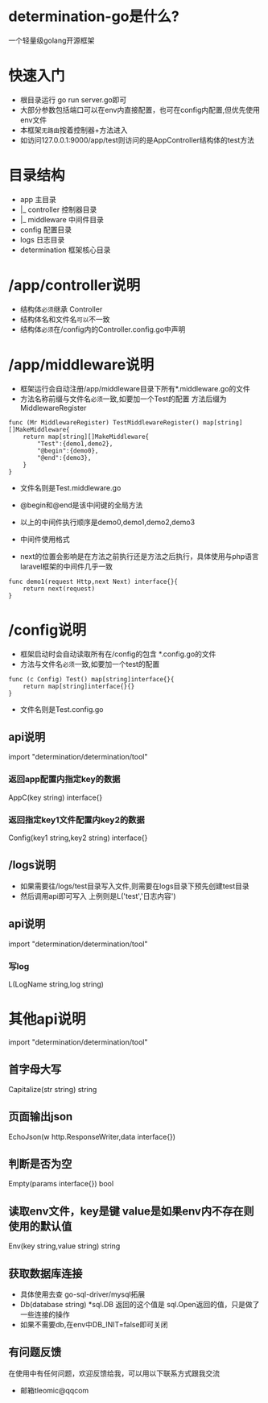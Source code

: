 # determination-go是什么?
一个轻量级golang开源框架

# 快速入门
* 根目录运行 go run server.go即可
* 大部分参数包括端口可以在env内直接配置，也可在config内配置,但优先使用env文件
* 本框架`无路由`按着控制器+方法进入
* 如访问127.0.0.1:9000/app/test则访问的是AppController结构体的test方法

# 目录结构
* app     主目录
*	|_ controller 控制器目录
*	|_ middleware 中间件目录
* config  配置目录
* logs 日志目录
* determination 框架核心目录

# /app/controller说明
* 结构体`必须`继承 Controller
* 结构体名和文件名`可以`不一致
* 结构体`必须`在/config内的Controller.config.go中声明

# /app/middleware说明
* 框架运行会自动注册/app/middleware目录下所有\*.middleware.go的文件
* 方法名称前缀与文件名`必须`一致,如要加一个Test的配置 方法后缀为MiddlewareRegister

```golang
func (Mr MiddlewareRegister) TestMiddlewareRegister() map[string][]MakeMiddleware{
	return map[string][]MakeMiddleware{
		"Test":{demo1,demo2},
		"@begin":{demo0},
		"@end":{demo3},
	}
}
```

* 文件名则是Test.middleware.go
* @begin和@end是该中间键的全局方法
* 以上的中间件执行顺序是demo0,demo1,demo2,demo3

* 中间件使用格式
* next的位置会影响是在方法之前执行还是方法之后执行，具体使用与php语言laravel框架的中间件几乎一致

```golang
func demo1(request Http,next Next) interface{}{
	return next(request)
}
```

# /config说明
* 框架启动时会自动读取所有在/config的包含 \*.config.go的文件
* 方法与文件名`必须`一致,如要加一个test的配置

```golang
func (c Config) Test() map[string]interface{}{
	return map[string]interface{}{}
}
```

* 文件名则是Test.config.go

## api说明
import "determination/determination/tool"

### 返回app配置内指定key的数据
AppC(key string) interface{}

### 返回指定key1文件配置内key2的数据
Config(key1 string,key2 string) interface{}

## /logs说明
* 如果需要往/logs/test目录写入文件,则需要在logs目录下预先创建test目录
* 然后调用api即可写入 上例则是L('test','日志内容')

## api说明
import "determination/determination/tool"

### 写log

L(LogName string,log string)

# 其他api说明

import "determination/determination/tool"

## 首字母大写
Capitalize(str string) string 

## 页面输出json
EchoJson(w http.ResponseWriter,data interface{})

## 判断是否为空
Empty(params interface{}) bool

## 读取env文件，key是键 value是如果env内不存在则使用的默认值
Env(key string,value string) string

## 获取数据库连接 
* 具体使用去查 go-sql-driver/mysql拓展
* Db(database string) \*sql.DB  返回的这个值是 sql.Open返回的值，只是做了一些连接的操作
* 如果不需要db,在env中DB_INIT=false即可关闭

## 有问题反馈
在使用中有任何问题，欢迎反馈给我，可以用以下联系方式跟我交流

* 邮箱tleomic@qqcom
